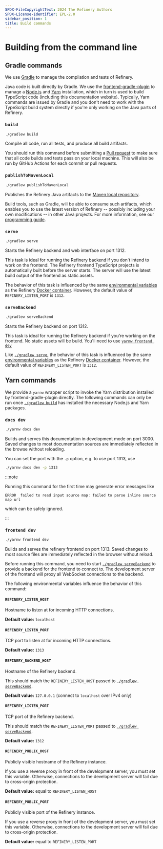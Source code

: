 ```yaml
---
SPDX-FileCopyrightText: 2024 The Refinery Authors
SPDX-License-Identifier: EPL-2.0
sidebar_position: 1
title: Build commands
---
```


# Building from the command line

## Gradle commands

We use [Gradle](https://gradle.org/) to manage the compilation and tests of Refinery.

Java code is built directly by Gradle.
We use the [frontend-gradle-plugin](https://siouan.github.io/frontend-gradle-plugin/) to manage a [Node.js](https://nodejs.org/en) and [Yarn](https://yarnpkg.com/) installation, which in turn is used to build TypeScript code (including this documentation website).
Typically, Yarn commands are issued by Gradle and you don't need to work with the TypeScript build system directly if you're only working on the Java parts of Refinery.

### `build`

```bash posix2windows
./gradlew build
```

Compile all code, run all tests, and produce all build artifacts.

You should run this command before submitting a [Pull request](https://github.com/graphs4value/refinery/pulls) to make sure that all code builds and tests pass on your local machine.
This will also be run by GitHub Actions for each commit or pull requests.

### `publishToMavenLocal`

```bash posix2windows
./gradlew publishToMavenLocal
```

Publishes the Refinery Java artifacts to the [Maven local repository](https://www.baeldung.com/maven-local-repository).

Build tools, such as Gradle, will be able to consume such artifacts, which enables you to use the latest version of Refinery -- possibly including your own modifications -- in other Java projects.
For more information, see our [programming guide](/snapshot/develop/java).

### `serve`

```bash posix2windows
./gradlew serve
```

Starts the Refinery backend and web interface on port 1312.

This task is ideal for running the Refinery backend if you don't intend to work on the frontend.
The Refinery frontend TypeScript projects is automatically built before the server starts.
The server will use the latest build output of the frontend as static assets.

The behavior of this task is influenced by the same [environmental variables](../../../learn/docker#environmental-variables) as the Refinery [Docker container](../../../learn/docker).
However, the default value of `REFINERY_LISTEN_PORT` is `1312`.

### `serveBackend`

```bash posix2windows
./gradlew serveBackend
```

Starts the Refinery backend on port 1312.

This task is ideal for running the Refinery backend if you're working on the frontend.
No static assets will be build.
You'll need to use [`yarnw frontend dev`](#frontend-dev)

Like [`./gradlew serve`](#serve), the behavior of this task is influenced by the same [environmental variables](../../../learn/docker#environmental-variables) as the Refinery [Docker container](../../../learn/docker).
However, the default value of `REFINERY_LISTEN_PORT` is `1312`.

## Yarn commands

We provide a `yarnw` wrapper script to invoke the Yarn distribution installed by frontend-gradle-plugin directly.
The following commands can only be run once [`./gradlew build`](#build) has installed the necessary Node.js and Yarn packages.

### `docs dev`

```bash posix2windows
./yarnw docs dev
```

Builds and serves this documentation in development mode on port 3000.
Saved changes to most documentation sources are immediately reflected in the browse without reloading.

You can set the port with the `-p` option, e.g. to use port 1313, use

```bash posix2windows
./yarnw docs dev -p 1313
```

:::note

Running this command for the first time may generate error messages like
```
ERROR  failed to read input source map: failed to parse inline source map url
```
which can be safely ignored.

:::

### `frontend dev`

```bash posix2windows
./yarnw frontend dev
```

Builds and serves the refinery frontend on port 1313.
Saved changes to most source files are immediately reflected in the browser without reload.

Before running this command, you need to start [`./gradlew serveBackend`](#servebackend) to provide a backend for the frontend to connect to.
The development server of the frontend will proxy all WebSocket connections to the backend.

The following environmental variables influence the behavior of this command:

#### `REFINERY_LISTEN_HOST`

Hostname to listen at for incoming HTTP connections.

**Default value:** `localhost`

#### `REFINERY_LISTEN_PORT`

TCP port to listen at for incoming HTTP connections.

**Default value:** `1313`

#### `REFINERY_BACKEND_HOST`

Hostname of the Refinery backend.

This should match the `REFINERY_LISTEN_HOST` passed to [`./gradlew serveBackend`](#servebackend).

**Default value:** `127.0.0.1` (connect to `localhost` over IPv4 only)

#### `REFINERY_LISTEN_PORT`

TCP port of the Refinery backend.

This should match the `REFINERY_LISTEN_PORT` passed to [`./gradlew serveBackend`](#servebackend).

**Default value:** `1312`

#### `REFINERY_PUBLIC_HOST`

Publicly visible hostname of the Refinery instance.

If you use a reverse proxy in front of the development server, you must set this variable.
Otherwise, connections to the development server will fail due to cross-origin protection.

**Default value:** equal to `REFINERY_LISTEN_HOST`

#### `REFINERY_PUBLIC_PORT`

Publicly visible port of the Refinery instance.

If you use a reverse proxy in front of the development server, you must set this variable.
Otherwise, connections to the development server will fail due to cross-origin protection.

**Default value:** equal to `REFINERY_LISTEN_PORT`
